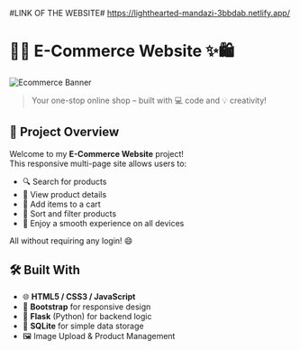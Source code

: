 #LINK OF THE WEBSITE#
https://lighthearted-mandazi-3bbdab.netlify.app/


# 🛒✨ E-Commerce Website ✨🛍️

![Ecommerce Banner](https://lighthearted-mandazi-3bbdab.netlify.app/)  
> Your one-stop online shop – built with 💻 code and 💡 creativity!

## 🚀 Project Overview

Welcome to my **E-Commerce Website** project!  
This responsive multi-page site allows users to:

- 🔍 Search for products  
- 🧩 View product details  
- 🛒 Add items to a cart  
- 🎯 Sort and filter products  
- 📱 Enjoy a smooth experience on all devices  

All without requiring any login! 😄
## 🛠️ Built With

- 🌐 **HTML5 / CSS3 / JavaScript**  
- 🧰 **Bootstrap** for responsive design  
- 🐍 **Flask** (Python) for backend logic  
- 💾 **SQLite** for simple data storage  
- 🖼️ Image Upload & Product Management

